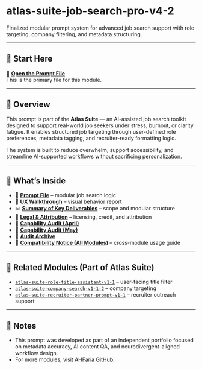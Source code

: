# atlas-suite-job-search-pro-v4-2

Finalized modular prompt system for advanced job search support with role targeting, company filtering, and metadata structuring.

---

## 🔹 Start Here

📄 **[Open the Prompt File](docs/01%20%E2%80%93%20Prompt%20%E2%80%93%20Atlas%20Job%20Search%20Agent%20Plus-Pro%20v4.2.docx)**  
This is the primary file for this module.

---

## 🧭 Overview

This prompt is part of the **Atlas Suite** — an AI-assisted job search toolkit designed to support real-world job seekers under stress, burnout, or clarity fatigue. It enables structured job targeting through user-defined role preferences, metadata tagging, and recruiter-ready formatting logic.

The system is built to reduce overwhelm, support accessibility, and streamline AI-supported workflows without sacrificing personalization.

---

## 📂 What’s Inside

- 🧩 **[Prompt File](docs/01%20%E2%80%93%20Prompt%20%E2%80%93%20Atlas%20Job%20Search%20Agent%20Plus-Pro%20v4.2.docx)** – modular job search logic  
- 🧭 **[UX Walkthrough](docs/02%20%E2%80%93%20UX%20Walkthrough%20%E2%80%93%20Atlas%20Job%20Search%20Agent%20Plus-Pro%20v4.2.docx)** – visual behavior report  
- 📊 **[Summary of Key Deliverables](docs/03%20%E2%80%93%20Key%20Deliverables%20%E2%80%93%20Atlas%20Job%20Search%20Agent%20Plus-Pro%20v4.2.docx)** – scope and modular structure  
- 📜 **[Legal & Attribution](docs/04%20%E2%80%93%20Legal%20%26%20Attribution%20%E2%80%93%20Atlas%20Job%20Search%20Agent%20Plus-Pro%20v4.2.docx)** – licensing, credit, and attribution  
- 🧾 **[Capability Audit (April)](docs/05%20%E2%80%93%20Capability%20Audit%20%28April%29%20%E2%80%93%20Atlas%20Job%20Search%20Agent%20Plus-Pro%20v4.2.docx)**  
- 🧾 **[Capability Audit (May)](docs/06%20%E2%80%93%20Capability%20Audit%20%28May%29%20%E2%80%93%20Atlas%20Job%20Search%20Agent%20Plus-Pro%20v4.2.docx)**  
- 📂 **[Audit Archive](docs/07%20%E2%80%93%20Archive%20%E2%80%93%20Full%20Audit%20Report%20%E2%80%93%20Atlas%20Job%20Search%20Agent%20Plus-Pro%20v4.2.docx)**  
- 🔗 **[Compatibility Notice (All Modules)](docs/Atlas%20Job%20Suite%20%E2%80%93%20Compatibility%20Warning%20%E2%80%93%20Web%20Access%20Required.docx)** – cross-module usage guide

---

## 🔗 Related Modules (Part of Atlas Suite)

- [`atlas-suite-role-title-assistant-v1-1`](https://github.com/AHFaria/atlas-suite-role-title-assistant-v1-1) – user-facing title filter  
- [`atlas-suite-company-search-v1-1-2`](https://github.com/AHFaria/atlas-suite-company-search-v1-1-2) – company targeting  
- [`atlas-suite-recruiter-partner-prompt-v1-1`](https://github.com/AHFaria/atlas-suite-recruiter-partner-prompt-v1-1) – recruiter outreach support  

---

## 💬 Notes

- This prompt was developed as part of an independent portfolio focused on metadata accuracy, AI content QA, and neurodivergent-aligned workflow design.
- For more modules, visit [AHFaria GitHub](https://github.com/AHFaria).
